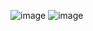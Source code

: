 ![image](https://github.com/ilrexho2011/Project-EULER-Possible-Solutions-Problems-101_to_200/assets/61479363/061c6bd4-9b28-4734-bf95-9f761f0aee63)
![image](https://github.com/ilrexho2011/Project-EULER-Possible-Solutions-Problems-101_to_200/assets/61479363/ce7ec5e5-36cb-40dc-a9c7-d3b9c53f2979)


